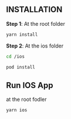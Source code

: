 ## **INSTALLATION**

**Step 1**: At the root folder

```bash
yarn install
```

**Step 2**: At the ios folder

```bash
cd /ios
```

```bash
pod install
```

## **Run IOS App**

at the root fodler

```bash
yarn ios
```
